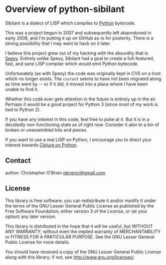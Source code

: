 
# Overview of python-sibilant

Sibilant is a dialect of LISP which compiles to [Python] bytecode.

This was a project begun in 2007 and subsequently left abaondoned in
early 2008, and I'm putting it up on GitHub as-is for posterity.
There is a strong possibility that I may want to hack on it later.

I believe this project grew out of my hacking with the absurdity that
is [Spexy]. Entirely unlike Spexy, Sibilant had a goal to create a
full-featured, fast, and sane LISP compiler which would emit Python
bytecode.

Unfortunately (as with Spexy) the code was originally kept in CVS on a
host which no longer exists. The `cvsroot` seems to have not been
migrated along as time went by -- or if it did, it moved into a place
where I have been unable to find it.

Whether this code ever gets attention in the future is entirely up in
the air. Perhaps it would be a good project for Python 3 (since most
of my work is tied to Python 2).

If you have any interest in this code, feel free to poke at it. But it
is in a decidedly non-functioning state as of right now. Consider it
akin to a bin of broken or unassembled bits and pieces.

If you want to use a real LISP on Python, I encourage you to direct
your interest towards [Clojure on Python].

[Python]: http://python.org/

[Spexy]: https://github.com/obriencj/python-spexy
"A hackish, LISP-like preprocessor for Python"

[Clojure on Python]: https://github.com/halgari/clojure-py
"An implementation of Clojure in pure Python"


## Contact

author: Christopher O'Brien  <obriencj@gmail.com>


## License

This library is free software; you can redistribute it and/or modify
it under the terms of the GNU Lesser General Public License as
published by the Free Software Foundation; either version 3 of the
License, or (at your option) any later version.

This library is distributed in the hope that it will be useful, but
WITHOUT ANY WARRANTY; without even the implied warranty of
MERCHANTABILITY or FITNESS FOR A PARTICULAR PURPOSE.  See the GNU
Lesser General Public License for more details.

You should have received a copy of the GNU Lesser General Public
License along with this library; if not, see
<http://www.gnu.org/licenses/>.
